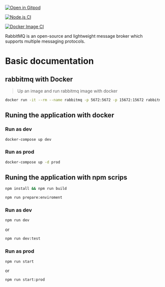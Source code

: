 [![Open in Gitpod](https://gitpod.io/button/open-in-gitpod.svg)](https://gitpod.io/#https://github.com/hebertcisco/nestjs-microservices-rabbitmq)

[![Node.js CI](https://github.com/hebertcisco/nestjs-microservices-rabbitmq/actions/workflows/node.js.yml/badge.svg)](https://github.com/hebertcisco/nestjs-microservices-rabbitmq/actions/workflows/node.js.yml)

[![Docker Image CI](https://github.com/hebertcisco/nestjs-microservices-rabbitmq/actions/workflows/docker-image.yml/badge.svg)](https://github.com/hebertcisco/nestjs-microservices-rabbitmq/actions/workflows/docker-image.yml)

RabbitMQ is an open-source and lightweight message broker which supports multiple messaging protocols.

# Basic documentation

## rabbitmq with Docker

> Up an image and run rabbitmq image with docker

```sh
docker run -it --rm --name rabbitmq -p 5672:5672 -p 15672:15672 rabbitmq:3.10-management
```

## Runing the application with docker

### Run as dev

```sh
docker-compose up dev
```

### Run as prod

```sh
docker-compose up -d prod
```

## Runing the application with npm scrips

```sh
npm install && npm run build
```

```sh
npm run prepare:enviroment
```

### Run as dev

```sh
npm run dev
```

or

```sh
npm run dev:test
```

### Run as prod

```sh
npm run start
```

or

```sh
npm run start:prod
```
